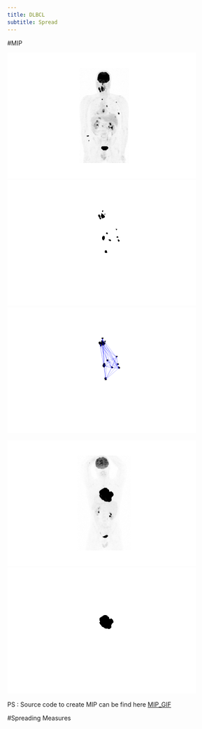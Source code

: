 ```yaml
---
title: DLBCL
subtitle: Spread
---
```

#MIP

![Img1](img/mips/img1.gif)![Mask1](img/mips/mask1.gif) ![link1](img/mips/link.gif)
 
![Img1](img/mips/img2.gif)![Mask1](img/mips/mask2.gif) 

PS :  Source code to create MIP can be find here [MIP_GIF](https://github.com/paul-bd/MIP-PET)

#Spreading Measures
